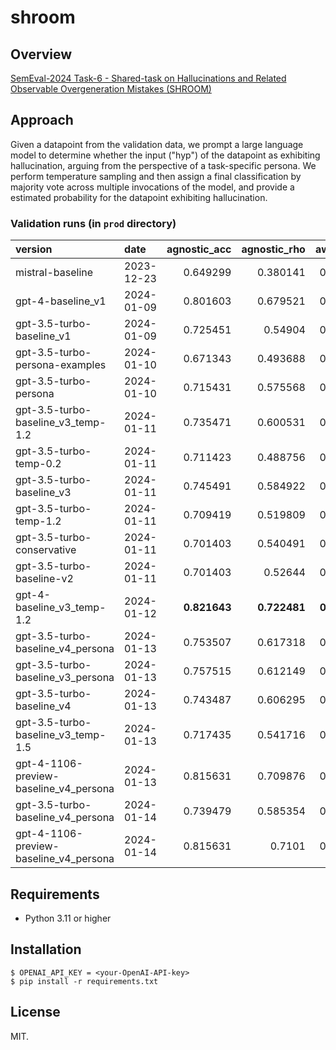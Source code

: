 # shroom

## Overview
 [SemEval-2024 Task-6 - Shared-task on Hallucinations and Related Observable Overgeneration Mistakes (SHROOM)](https://helsinki-nlp.github.io/shroom/)

## Approach

Given a datapoint from the validation data, we prompt a large language model to determine whether the input ("hyp") of the datapoint as exhibiting hallucination, arguing from the perspective of a task-specific persona. We perform temperature sampling and then assign a final classification by majority vote across multiple invocations of the model, and provide a estimated probability for the datapoint exhibiting hallucination.

### Validation runs (in ```prod``` directory)

| version                                | date       |   agnostic_acc |   agnostic_rho |   aware_acc |   aware_rho |   avg_acc |   avg_rho |
|:---------------------------------------|:-----------|---------------:|---------------:|------------:|------------:|----------:|----------:|
| mistral-baseline                       | 2023-12-23 |       0.649299 |       0.380141 |    0.706587 |    0.460958 |  0.677943 |  0.420549 |
| gpt-4-baseline_v1                      | 2024-01-09 |       0.801603 |       0.679521 |    0.762475 |    0.555941 |  0.782039 |  0.617731 |
| gpt-3.5-turbo-baseline_v1              | 2024-01-09 |       0.725451 |       0.54904  |    0.712575 |    0.541777 |  0.719013 |  0.545408 |
| gpt-3.5-turbo-persona-examples         | 2024-01-10 |       0.671343 |       0.493688 |    0.712575 |    0.524608 |  0.691959 |  0.509148 |
| gpt-3.5-turbo-persona                  | 2024-01-10 |       0.715431 |       0.575568 |    0.720559 |    0.535034 |  0.717995 |  0.555301 |
| gpt-3.5-turbo-baseline_v3_temp-1.2     | 2024-01-11 |       0.735471 |       0.600531 |    0.722555 |    0.516681 |  0.729013 |  0.558606 |
| gpt-3.5-turbo-temp-0.2                 | 2024-01-11 |       0.711423 |       0.488756 |    0.742515 |    0.528502 |  0.726969 |  0.508629 |
| gpt-3.5-turbo-baseline_v3              | 2024-01-11 |       0.745491 |       0.584922 |    0.718563 |    0.508341 |  0.732027 |  0.546631 |
| gpt-3.5-turbo-temp-1.2                 | 2024-01-11 |       0.709419 |       0.519809 |    0.752495 |    0.582654 |  0.730957 |  0.551231 |
| gpt-3.5-turbo-conservative             | 2024-01-11 |       0.701403 |       0.540491 |    0.734531 |    0.568859 |  0.717967 |  0.554675 |
| gpt-3.5-turbo-baseline-v2              | 2024-01-11 |       0.701403 |       0.52644  |    0.742515 |    0.569994 |  0.721959 |  0.548217 |
| gpt-4-baseline_v3_temp-1.2             | 2024-01-12 |       **0.821643** |       **0.722481** |    **0.782435** |    **0.627895** |  **0.802039** |  **0.675188** |
| gpt-3.5-turbo-baseline_v4_persona      | 2024-01-13 |       0.753507 |       0.617318 |    0.736527 |    0.570115 |  0.745017 |  0.593717 |
| gpt-3.5-turbo-baseline_v3_persona      | 2024-01-13 |       0.757515 |       0.612149 |    0.736527 |    0.592091 |  0.747021 |  0.60212  |
| gpt-3.5-turbo-baseline_v4              | 2024-01-13 |       0.743487 |       0.606295 |    0.748503 |    0.597773 |  0.745995 |  0.602034 |
| gpt-3.5-turbo-baseline_v3_temp-1.5     | 2024-01-13 |       0.717435 |       0.541716 |    0.708583 |    0.534737 |  0.713009 |  0.538226 |
| gpt-4-1106-preview-baseline_v4_persona | 2024-01-13 |       0.815631 |       0.709876 |    0.768463 |    0.612371 |  0.792047 |  0.661123 |
| gpt-3.5-turbo-baseline_v4_persona      | 2024-01-14 |       0.739479 |       0.585354 |    0.746507 |    0.615651 |  0.742993 |  0.600503 |
| gpt-4-1106-preview-baseline_v4_persona | 2024-01-14 |       0.815631 |       0.7101   |    0.766467 |    0.620185 |  0.791049 |  0.665143 |

## Requirements
- Python 3.11 or higher

## Installation
``$ OPENAI_API_KEY = <your-OpenAI-API-key>``\
``$ pip install -r requirements.txt``

## License
MIT.
